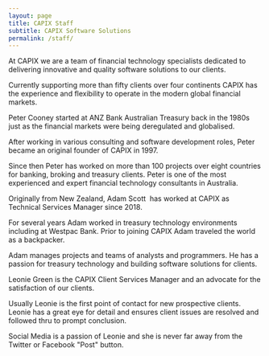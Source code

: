 ```yaml
---
layout: page
title: CAPIX Staff
subtitle: CAPIX Software Solutions
permalink: /staff/
---
```


At CAPIX we are a team of financial technology specialists dedicated to delivering innovative and quality software solutions to our clients.

Currently supporting more than fifty clients over four continents CAPIX has the experience and flexibility to operate in the modern global financial markets.

Peter Cooney started at ANZ Bank Australian Treasury back in the 1980s just as the financial markets were being deregulated and globalised.

After working in various consulting and software development roles, Peter became an original founder of CAPIX in 1997.

Since then Peter has worked on more than 100 projects over eight countries for banking, broking and treasury clients. Peter is one of the most experienced and expert financial technology consultants in Australia.

Originally from New Zealand, Adam Scott  has worked at CAPIX as Technical Services Manager since 2018.

For several years Adam worked in treasury technology environments including at Westpac Bank. Prior to joining CAPIX Adam traveled the world as a backpacker.

Adam manages projects and teams of analysts and programmers. He has a passion for treasury technology and building software solutions for clients.

Leonie Green is the CAPIX Client Services Manager and an advocate for the satisfaction of our clients.

Usually Leonie is the first point of contact for new prospective clients. Leonie has a great eye for detail and ensures client issues are resolved and followed thru to prompt conclusion.

Social Media is a passion of Leonie and she is never far away from the Twitter or Facebook "Post" button.
